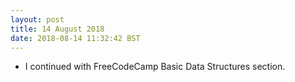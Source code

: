 ```yaml
---
layout: post
title: 14 August 2018 
date: 2018-08-14 11:32:42 BST
---
```

+ I continued with FreeCodeCamp Basic Data Structures section.

